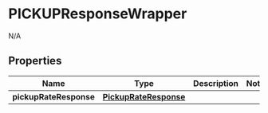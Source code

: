 

# PICKUPResponseWrapper

N/A  

## Properties

| Name | Type | Description | Notes |
|------------ | ------------- | ------------- | -------------|
|**pickupRateResponse** | [**PickupRateResponse**](PickupRateResponse.md) |  |  |



